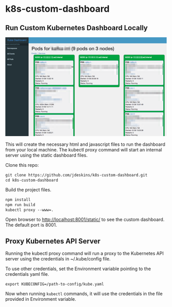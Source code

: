 # k8s-custom-dashboard


## Run Custom Kubernetes Dashboard Locally

![Screenshot](screenshot.png)

This will create the necessary html and javascript files 
to run the dashboard from your local machine.
The kubectl proxy command will start an internal server using the static dashboard files.

Clone this repo:
```
git clone https://github.com/jdeskins/k8s-custom-dashboard.git
cd k8s-custom-dashboard
```

Build the project files.
```
npm install
npm run build
kubectl proxy --www=.
``` 

Open browser to <http://localhost:8001/static/> to see the custom dashboard.
The default port is 8001. 


## Proxy Kubernetes API Server
Running the kubectl proxy command will run a proxy to the Kubernetes API server using
the credentials in ~/.kube/config file.

To use other credentials, set the Environment variable pointing to the credentials yaml file.
```
export KUBECONFIG=/path-to-config/kube.yaml
```

Now when running `kubectl` commands, it will use the credentials in the file provided in Environment variable.
